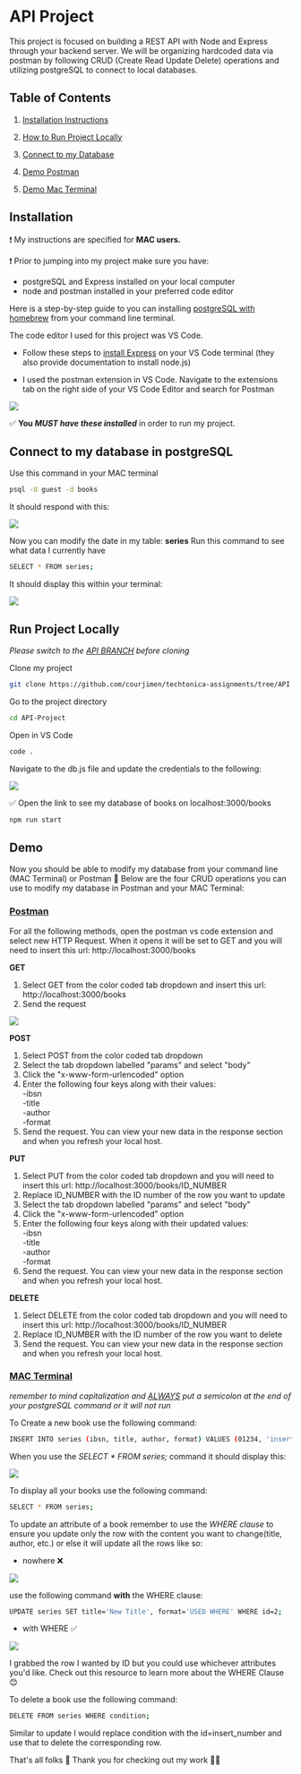 # API Project
This project is focused on building a REST API with Node and Express through your backend server. We will be organizing hardcoded data via postman by following CRUD (Create Read Update Delete) operations and utilizing postgreSQL to connect to local databases.

## Table of Contents
1. [Installation Instructions](#installation)

2. [How to Run Project Locally](#run-project-locally)

3. [Connect to my Database](#connect-to-my-database-in-postgresql)

4. [Demo Postman](#postman)

5. [Demo Mac Terminal](#mac-terminal)



## Installation
❗️ My instructions are specified for **MAC users.**  

❗️ Prior to jumping into my project make sure you have: 

- postgreSQL and Express installed on your local computer
-  node and postman installed in your preferred code editor

Here is a step-by-step guide to  you can installing [postgreSQL with homebrew](https://mcengkuru.medium.com/how-to-install-psql-on-your-mac-a-step-by-step-guide-with-troubleshooting-tips-ade65c441abf) from your command line terminal.

The code editor I used for this project was VS Code. 
- Follow these steps to [install Express](https://expressjs.com/en/starter/installing.html) on your VS Code terminal (they also provide documentation to install node.js)

- I used the postman extension in VS Code. Navigate to the extensions tab on the right side of your VS Code Editor and search for Postman

![](images/postman.png)


✅ **You _MUST have these installed_** in order to run my project.

## Connect to my database in postgreSQL
Use this command in  your MAC terminal

```bash
psql -U guest -d books
```
It should respond with this:

![](images/postgres.png)

Now you can modify the date in my table: **series** Run this command to see what data I currently have

```bash
SELECT * FROM series;
```

It should display this within your terminal:

![](images/Table.png)


## Run Project Locally
_Please switch to the <INS>API BRANCH</INS> before cloning_

Clone my project

```bash
git clone https://github.com/courjimen/techtonica-assignments/tree/API
```

Go to the project directory

```bash
cd API-Project
```

Open in VS Code
```bash
code .
```
Navigate to the db.js file and update the credentials to the following:

![](images/Credentials.png)

✅ Open the link to see my database of books on localhost:3000/books

```bash
npm run start
```
## Demo
Now you should be able to modify my database from your command line (MAC Terminal) or Postman 🎉 Below are the four CRUD operations you can use to modify my database in Postman and your MAC Terminal: 

### <ins>Postman</ins>
For all the following methods, open the postman vs code extension and select new HTTP Request. When it opens it will be set to GET and you will need to insert this url: http://localhost:3000/books

**GET**

1. Select GET from the color coded tab dropdown and insert this url: http://localhost:3000/books 
2. Send the request

![](images/GET.png)

**POST** 

1. Select POST from the color coded tab dropdown 
2. Select the tab dropdown labelled "params" and select "body" 
3. Click the "x-www-form-urlencoded" option
4. Enter the following four keys along with their values: <br>
    -ibsn   <br>
    -title  <br>
    -author <br>
    -format
5. Send the request. You can view your new data in the response section and when you refresh your local host.

**PUT**
1. Select PUT from the color coded tab dropdown and you will need to insert this url: http://localhost:3000/books/ID_NUMBER
2. Replace ID_NUMBER with the ID number of the row you want to update
3. Select the tab dropdown labelled "params" and select "body"
4. Click the "x-www-form-urlencoded" option
5. Enter the following four keys along with their updated values: <br>
    -ibsn   <br>
    -title  <br>
    -author <br>
    -format
6.  Send the request. You can view your new data in the response section and when you refresh your local host.

**DELETE**
1. Select DELETE from the color coded tab dropdown and you will need to insert this url: http://localhost:3000/books/ID_NUMBER
2. Replace ID_NUMBER with the ID number of the row you want to delete
3.  Send the request. You can view your new data in the response section and when you refresh your local host.

### <ins>MAC Terminal</ins>
_remember to mind capitalization and <ins>ALWAYS</ins> put a semicolon at the end of your postgreSQL command or it will not run_

To Create a new book use the following command: 

```bash
INSERT INTO series (ibsn, title, author, format) VALUES (01234, 'insert_title', 'insert_author', 'insert_format');
```
When you use the _SELECT * FROM series;_ command it should display this:

![](images/TestTable.png)

To display all your books use the following command: 

```bash
SELECT * FROM series;
```

To update an attribute of a book remember to use the _WHERE clause_ to ensure you update only the row with the content you want to change(title, author, etc.) or else it will update all the rows like so:

- nowhere ❌ 

![](images/nowhere.png)

use the following command **with** the WHERE clause: 

```bash
UPDATE series SET title='New Title', format='USED WHERE' WHERE id=2;
```
- with WHERE ✅

![](images/with-WHERE.png)

I grabbed the row I wanted by ID but you could use whichever attributes you'd like. Check out this resource to learn more about the WHERE Clause 😊

To delete a book use the following command: 

```bash
DELETE FROM series WHERE condition;
```

Similar to update I would replace condition with the id=insert_number and use that to delete the corresponding row.

That's all folks 🎉 Thank you for checking out my work 🙌🏾